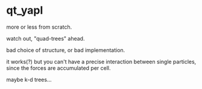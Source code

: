 # qt_yapl

more or less from scratch.

watch out, "quad-trees" ahead.

bad choice of structure, or bad implementation.

it works(?) but you can't have a precise interaction between single particles, since the forces are accumulated per cell.

maybe k-d trees...
